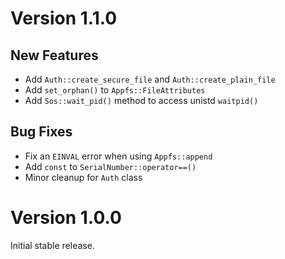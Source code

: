# Version 1.1.0

## New Features

- Add `Auth::create_secure_file` and `Auth::create_plain_file`
- Add `set_orphan()` to `Appfs::FileAttributes`
- Add `Sos::wait_pid()` method to access unistd `waitpid()`

## Bug Fixes

- Fix an `EINVAL` error when using `Appfs::append`
- Add `const` to `SerialNumber::operator==()`
- Minor cleanup for `Auth` class

# Version 1.0.0

Initial stable release.
